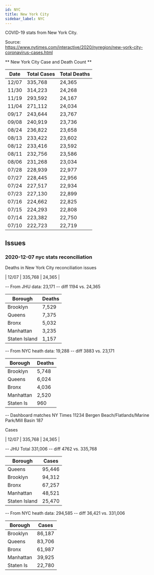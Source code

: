```yaml
---
id: NYC
title: New York City
sidebar_label: NYC
---
```


COVID-19 stats from New York City.

Source:  
https://www.nytimes.com/interactive/2020/nyregion/new-york-city-coronavirus-cases.html

** New York City Case and Death Count **

| Date  | Total Cases | Total Deaths |
| ----- | ----------- | ------------ |
| 12/07 | 335,768     | 24,365       |
| 11/30 | 314,223     | 24,268       |
| 11/19 | 293,592     | 24,167       |
| 11/04 | 271,112     | 24,034       |
| 09/17 | 243,644     | 23,767       |
| 09/08 | 240,919     | 23,736       |
| 08/24 | 236,822     | 23,658       |
| 08/13 | 233,422     | 23,602       |
| 08/12 | 233,416     | 23,592       |
| 08/11 | 232,756     | 23,586       |
| 08/06 | 231,268     | 23,034       |
| 07/28 | 228,939     | 22,977       |
| 07/27 | 228,445     | 22,956       |
| 07/24 | 227,517     | 22,934       |
| 07/23 | 227,130     | 22,899       |
| 07/16 | 224,662     | 22,825       |
| 07/15 | 224,293     | 22,808       |
| 07/14 | 223,382     | 22,750       |
| 07/10 | 222,723     | 22,719       |

## Issues

### 2020-12-07 nyc stats reconciliation

Deaths in New York City reconciliation issues

| 12/07 | 335,768 | 24,365 |

-- From JHU data:
23,171 -- diff 1194 vs. 24,365

| Borough       | Deaths |
| ------------- | ------ |
| Brooklyn      | 7,529  |
| Queens        | 7,375  |
| Bronx         | 5,032  |
| Manhattan     | 3,235  |
| Staten Island | 1,157  |

-- From NYC heath data:
19,288 -- diff 3883 vs. 23,171

| Borough   | Deaths |
| --------- | ------ |
| Brooklyn  | 5,748  |
| Queens    | 6,024  |
| Bronx     | 4,036  |
| Manhattan | 2,520  |
| Staten Is | 960    |

-- Dashboard matches NY Times
11234 Bergen Beach/Flatlands/Marine Park/Mill Basin 187

Cases

| 12/07 | 335,768 | 24,365 |

-- JHU Total
331,006 -- diff 4762 vs. 335,768

| Borough       | Cases  |
| ------------- | ------ |
| Queens        | 95,446 |
| Brooklyn      | 94,312 |
| Bronx         | 67,257 |
| Manhattan     | 48,521 |
| Staten Island | 25,470 |

-- From NYC heath data:
294,585 -- diff 36,421 vs. 331,006

| Borough   | Cases  |
| --------- | ------ |
| Brooklyn  | 86,187 |
| Queens    | 83,706 |
| Bronx     | 61,987 |
| Manhattan | 39,925 |
| Staten Is | 22,780 |
